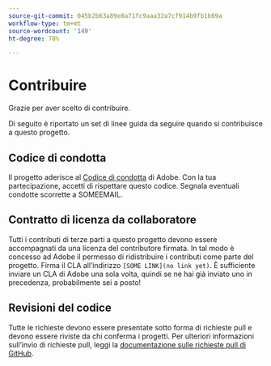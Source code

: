 ```yaml
---
source-git-commit: 045b2b63a89e8a71fc9aaa32a7cf914b9fb1b69a
workflow-type: tm+mt
source-wordcount: '149'
ht-degree: 78%

---
```

# Contribuire

Grazie per aver scelto di contribuire.

Di seguito è riportato un set di linee guida da seguire quando si contribuisce a questo progetto.

## Codice di condotta

Il progetto aderisce al [Codice di condotta](https://git.corp.adobe.com/OpenSourceAdvisoryBoard/starter-repo/blob/master/CODE_OF_CONDUCT.md) di Adobe. Con la tua partecipazione, accetti di rispettare questo codice. Segnala eventuali condotte scorrette a SOMEEMAIL.

## Contratto di licenza da collaboratore

Tutti i contributi di terze parti a questo progetto devono essere accompagnati da una licenza del contributore firmata. In tal modo è concesso ad Adobe il permesso di ridistribuire i contributi come parte del progetto. Firma il CLA all’indirizzo `[SOME LINK](no link yet)`. È sufficiente inviare un CLA di Adobe una sola volta, quindi se ne hai già inviato uno in precedenza, probabilmente sei a posto!

## Revisioni del codice

Tutte le richieste devono essere presentate sotto forma di richieste pull e devono essere riviste da chi conferma i progetti. Per ulteriori informazioni sull’invio di richieste pull, leggi la [documentazione sulle richieste pull di GitHub](https://help.github.com/articles/about-pull-requests/).

